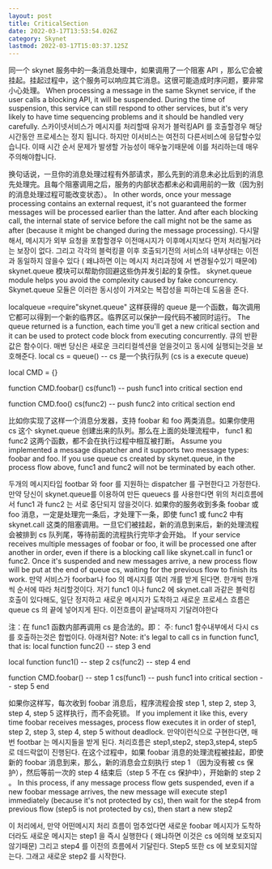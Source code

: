 ```yaml
---
layout: post
title: CriticalSection
date: 2022-03-17T13:53:54.026Z
category: Skynet
lastmod: 2022-03-17T15:03:37.125Z
---
```

同一个 skynet 服务中的一条消息处理中，如果调用了一个阻塞 API ，那么它会被挂起。挂起过程中，这个服务可以响应其它消息。这很可能造成时序问题，要非常小心处理。
When processing a message in the same Skynet service, if the user calls a blocking API, it will be suspended. During the time of suspension, this service can still respond to other services, but it's very likely to have time sequencing problems and it should be handled very carefully.
스카이넷서비스가 메시지를 처리할때 유저가 블럭킹API 를 호출할경우 해당시간동안 프로세스는 정지 됩니다. 하지만 이서비스는 여전히 다른서비스에 응답할수있습니다. 이때 시간 순서 문제가 발생할 가능성이 매우높기때문에 이를 처리하는데 매우 주의해야합니다.

换句话说，一旦你的消息处理过程有外部请求，那么先到的消息未必比后到的消息先处理完。且每个阻塞调用之后，服务的内部状态都未必和调用前的一致（因为别的消息处理过程可能改变状态）。
In other words, once your message processing contains an external request, it's not guaranteed the former messages will be processed earlier than the latter. And after each blocking call, the internal state of service before the call might not be the same as after (because it might be changed during the message processing).
다시말해서, 메시지가 외부 요청을 포함할경우 이전매시지가 이후메시지보다 먼저 처리될거라는 보장이 없다. 그리고 각각의 블럭킹콜 이후 호출되기전의 서비스의 내부상태는 이전과 동일하지 않을수 있다 ( 왜냐하면 이는 메시지 처리과정에 서 변경될수있기 때문에)
skynet.queue 模块可以帮助你回避这些伪并发引起的复杂性。
skynet.queue module helps you avoid the complexity caused by fake concurrency.
Skynet.queue 모듈은 이러한 동시성이 가져오는 복잡성을 피하는데 도움을 준다.

localqueue =require"skynet.queue"
这样获得的 queue 是一个函数，每次调用它都可以得到一个新的临界区。临界区可以保护一段代码不被同时运行。
The queue returned is a function, each time you'll get a new critical section and it can be used to protect code block from executing concurrently.
큐의 반환값은 함수이다. 매번 당신은 새로운 크리티컬섹션을 얻을것이고 동시에 실행되는것을 보호해준다.
local cs = queue()  -- cs 是一个执行队列 (cs is a execute queue)

local CMD = {}

function CMD.foobar()
  cs(func1)  -- push func1 into critical section
end

function CMD.foo()
  cs(func2)  -- push func2 into critical section
end


比如你实现了这样一个消息分发器，支持 foobar 和 foo 两类消息。如果你使用 cs 这个 skynet.queue 创建出来的队列。那么在上面的处理流程中， func1 和 func2 这两个函数，都不会在执行过程中相互被打断。
Assume you implemented a message dispatcher and it supports two message types: foobar and foo. If you use queue cs created by skynet.queue, in the process flow above, func1 and func2 will not be terminated by each other.

두개의 메시지타입 footbar 와 foor 를 지원하는 dispatcher 를 구현한다고 가정한다. 만약 당신이 skynet.queue를 이용하여 만든 queuecs 를 사용한다면 위의 처리흐름에서 func1 과 func2 는 서로 중단되지 않을것이다.
如果你的服务收到多条 foobar 或 foo 消息，一定是处理完一条后，才处理下一条，即使 func1 或 func2 中有 skynet.call 这类的阻塞调用。一旦它们被挂起，新的消息到来后，新的处理流程会被排到 cs 队列尾，等待前面的流程执行完毕才会开始。
If your service receives multiple messages of foobar or foo, it will be processed one after another in order, even if there is a blocking call like skynet.call in func1 or func2. Once it's suspended and new messages arrive, a new process flow will be put at the end of queue cs, waiting for the previous flow to finish its work.
만약 서비스가 foorbar나 foo 의 메시지를 여러 개를 받게 된다면. 한개씩 한개씩 순서에 따라 처리할것이다. 저기 func1 이나 func2 에 skynet.call 과같은 블럭킹 호출이 있다해도, 일단 정지하고 새로운 메시지가 도착하고 새로운 프로세스 흐름은 queue cs 의 끝에 넣어지게 된다. 이전흐름이 끝날때까지 기달려야한다

注：在 func1 函数内部再调用 cs 是合法的。即：
주: func1 함수내부에서 다시 cs 를 호출하는것은 합법이다. 아래처럼?
Note: it's legal to call cs in function func1, that is:
local function func2()
  -- step 3
end

local function func1()
  -- step 2
  cs(func2)
  -- step 4
end

function CMD.foobar()
  -- step 1
  cs(func1)  -- push func1 into critical section
  -- step 5
end


如果你这样写，每次收到 foobar 消息后，程序流程会按 step 1, step 2, step 3, step 4, step 5 这样执行，而不会死锁。
If you implement it like this, every time foobar receives messages, process flow executes it in order of step1, step 2, step 3, step 4, step 5 without deadlock.
만약이런식으로 구현한다면, 매번 footbar 는 메시지들을 받게 된다. 처리흐름은 step1,step2, step3,step4, step5로 데드락없이 진행된다.
在这个过程中，如果 foobar 消息的处理流程被挂起，即使新的 foobar 消息到来，那么，新的消息会立刻执行 step 1 （因为没有被 cs 保护），然后等前一次的 step 4 结束后（step 5 不在 cs 保护中），开始新的 step 2 。
In this process, if any message process flow gets suspended, even if a new foobar message arrives, the new message will execute step1 immediately (because it's not protected by cs), then wait for the step4 from previous flow (step5 is not protected by cs), then start a new step2

이 처리에서, 만약 어떤메시지 처리 흐름이 멈추었다면 새로운 foobar 메시지가 도착하더라도 새로운 메시지는  step1 을 즉시 실행한다 ( 왜냐하면 이것은 cs 에의해 보호되지 않기때문) 그리고 step4 를 이전의 흐름에서 기달린다. Step5 또한 cs 에 보호되지않는다. 그래고 새로운 step2 를 시작한다.
